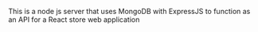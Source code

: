 This is a node js server that uses MongoDB with ExpressJS to function as an API for a React store web application
